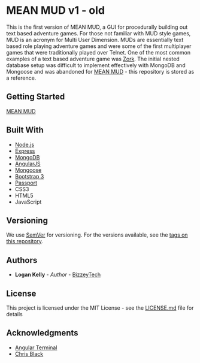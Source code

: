 # MEAN MUD v1 - old

This is the first version of MEAN MUD, a GUI for procedurally building out text based adventure games.  For those not familiar with MUD style games, MUD is an acronym for Multi User Dimension.  MUDs are essentially text based role playing adventure games and were some of the first multiplayer games that were traditionally played over Telnet.  One of the most common examples of a text based adventure game was [Zork](https://en.wikipedia.org/wiki/Zork).  The initial nested database setup was difficult to implement effectively with MongoDB and Mongoose and was abandoned for [MEAN MUD]() - this repository is stored as a reference.

## Getting Started

[MEAN MUD]()

## Built With

* [Node.js](https://nodejs.org)
* [Express](http://expressjs.com/)
* [MongoDB](https://mongodb.com)
* [AngularJS](https://angularjs.org)
* [Mongoose](mongoosejs.com)
* [Bootstrap 3](http://getbootstrap.com/)
* [Passport](https://passportjs.org)
* CSS3
* HTML5
* JavaScript

## Versioning

We use [SemVer](http://semver.org/) for versioning. For the versions available, see the [tags on this repository](https://github.com/your/project/tags). 

## Authors

* **Logan Kelly** - *Author* - [BizzeyTech](www.bizzeytech.com)

## License

This project is licensed under the MIT License - see the [LICENSE.md](LICENSE.md) file for details

## Acknowledgments

* [Angular Terminal](https://vtortola.github.io/ng-terminal-emulator/)
* [Chris Black](https://github.com/christopher-black)
